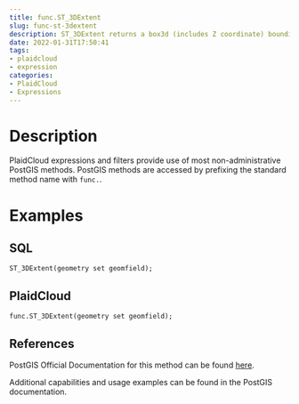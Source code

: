 ```yaml
---
title: func.ST_3DExtent
slug: func-st-3dextent
description: ST_3DExtent returns a box3d (includes Z coordinate) bounding box that encloses a set of geometries
date: 2022-01-31T17:50:41
tags:
- plaidcloud
- expression
categories:
- PlaidCloud
- Expressions
---
```



# Description


PlaidCloud expressions and filters provide use of most non-administrative PostGIS methods. PostGIS methods are accessed by prefixing the standard method name with `func.`.



# Examples


## SQL



```
ST_3DExtent(geometry set geomfield);
```


## PlaidCloud



```
func.ST_3DExtent(geometry set geomfield);
```


## References


PostGIS Official Documentation for this method can be found [here](https://postgis.net/docs/manual-3.1/ST_3DExtent.html).



Additional capabilities and usage examples can be found in the PostGIS documentation.

